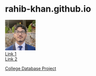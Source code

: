 # rahib-khan.github.io



<p align="left">
  <img src="assets/css/IMG_2689.jpg" width="100" height="100"/>
  <br>
  <a href="[Linkedin](https://www.linkedin.com/in/rahib-khandaker/)">Link 1</a>
  <br>
  <a href="[https://example.com/link2](https://github.com/Rahib-Khan)">Link 2</a>
</p>


[College Database Project](https://github.com/Rahib-Khan/CS331_NG_3/tree/main)


